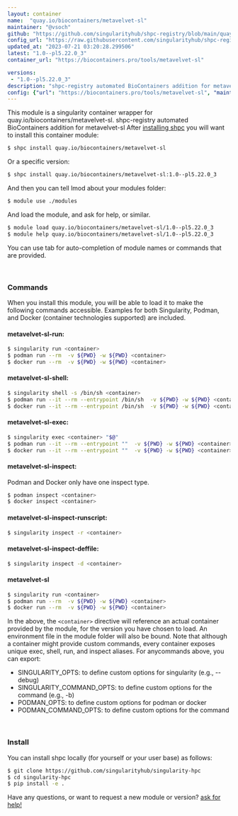 ```yaml
---
layout: container
name:  "quay.io/biocontainers/metavelvet-sl"
maintainer: "@vsoch"
github: "https://github.com/singularityhub/shpc-registry/blob/main/quay.io/biocontainers/metavelvet-sl/container.yaml"
config_url: "https://raw.githubusercontent.com/singularityhub/shpc-registry/main/quay.io/biocontainers/metavelvet-sl/container.yaml"
updated_at: "2023-07-21 03:20:28.299506"
latest: "1.0--pl5.22.0_3"
container_url: "https://biocontainers.pro/tools/metavelvet-sl"

versions:
 - "1.0--pl5.22.0_3"
description: "shpc-registry automated BioContainers addition for metavelvet-sl"
config: {"url": "https://biocontainers.pro/tools/metavelvet-sl", "maintainer": "@vsoch", "description": "shpc-registry automated BioContainers addition for metavelvet-sl", "latest": {"1.0--pl5.22.0_3": "sha256:f4a9dd9633e5f5e3d522db972f9810c55602bcdbee1fdef98cad405ccc8b2d0f"}, "tags": {"1.0--pl5.22.0_3": "sha256:f4a9dd9633e5f5e3d522db972f9810c55602bcdbee1fdef98cad405ccc8b2d0f"}, "docker": "quay.io/biocontainers/metavelvet-sl"}
---
```


This module is a singularity container wrapper for quay.io/biocontainers/metavelvet-sl.
shpc-registry automated BioContainers addition for metavelvet-sl
After [installing shpc](#install) you will want to install this container module:


```bash
$ shpc install quay.io/biocontainers/metavelvet-sl
```

Or a specific version:

```bash
$ shpc install quay.io/biocontainers/metavelvet-sl:1.0--pl5.22.0_3
```

And then you can tell lmod about your modules folder:

```bash
$ module use ./modules
```

And load the module, and ask for help, or similar.

```bash
$ module load quay.io/biocontainers/metavelvet-sl/1.0--pl5.22.0_3
$ module help quay.io/biocontainers/metavelvet-sl/1.0--pl5.22.0_3
```

You can use tab for auto-completion of module names or commands that are provided.

<br>

### Commands

When you install this module, you will be able to load it to make the following commands accessible.
Examples for both Singularity, Podman, and Docker (container technologies supported) are included.

#### metavelvet-sl-run:

```bash
$ singularity run <container>
$ podman run --rm  -v ${PWD} -w ${PWD} <container>
$ docker run --rm  -v ${PWD} -w ${PWD} <container>
```

#### metavelvet-sl-shell:

```bash
$ singularity shell -s /bin/sh <container>
$ podman run --it --rm --entrypoint /bin/sh  -v ${PWD} -w ${PWD} <container>
$ docker run --it --rm --entrypoint /bin/sh  -v ${PWD} -w ${PWD} <container>
```

#### metavelvet-sl-exec:

```bash
$ singularity exec <container> "$@"
$ podman run --it --rm --entrypoint ""  -v ${PWD} -w ${PWD} <container> "$@"
$ docker run --it --rm --entrypoint ""  -v ${PWD} -w ${PWD} <container> "$@"
```

#### metavelvet-sl-inspect:

Podman and Docker only have one inspect type.

```bash
$ podman inspect <container>
$ docker inspect <container>
```

#### metavelvet-sl-inspect-runscript:

```bash
$ singularity inspect -r <container>
```

#### metavelvet-sl-inspect-deffile:

```bash
$ singularity inspect -d <container>
```



#### metavelvet-sl

```bash
$ singularity run <container>
$ podman run --rm  -v ${PWD} -w ${PWD} <container>
$ docker run --rm  -v ${PWD} -w ${PWD} <container>
```


In the above, the `<container>` directive will reference an actual container provided
by the module, for the version you have chosen to load. An environment file in the
module folder will also be bound. Note that although a container
might provide custom commands, every container exposes unique exec, shell, run, and
inspect aliases. For anycommands above, you can export:

 - SINGULARITY_OPTS: to define custom options for singularity (e.g., --debug)
 - SINGULARITY_COMMAND_OPTS: to define custom options for the command (e.g., -b)
 - PODMAN_OPTS: to define custom options for podman or docker
 - PODMAN_COMMAND_OPTS: to define custom options for the command

<br>

### Install

You can install shpc locally (for yourself or your user base) as follows:

```bash
$ git clone https://github.com/singularityhub/singularity-hpc
$ cd singularity-hpc
$ pip install -e .
```

Have any questions, or want to request a new module or version? [ask for help!](https://github.com/singularityhub/singularity-hpc/issues)